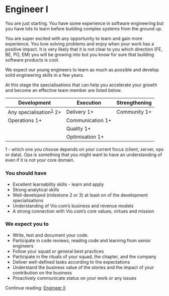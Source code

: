 # Engineer I

You are just starting. You have some experience in software engineering but you have lots to learn before building complex systems from the ground up.

You are super excited with any opportunity to learn and gain more experience. You love solving problems and enjoy when your work has a positive impact. It is very likely that it is not clear to you which direction (FE, BE, PO, EM) you will be growing into but you know for sure that building software products is cool.

We expect our young engineers to learn as much as possible and develop solid engineering skills in a few years.

At this stage the specialisations that can help you accelerate your growth and become an effective team member are listed below.

| Development | Execution | Strengthening |
| --- | --- | --- |
| Any specialisation<sup>[1](#specialisation)</sup> 2+ | Delivery 1+ | Community 1+ |
| Operations 1+ | Communication 1+ | |
| | Quality 1+ | |
| | Optimisation 1+ | |

<a name="specialisation">1</a> - which one you choose depends on your current focus (client, server, ops or data). Ops is something that you might want to have an understanding of even if it is not your core domain.

### You should have

- Excellent learnability skills - learn and apply
- Strong analytical skills
- Well-developed (milestone 2 or 3) at least on of the development specialisations
- Understanding of Vio.com’s business and revenue models
- A strong connection with Vio.com’s core values, virtues and mission

### We expect you to

- Write, test and document your code.
- Participate in code reviews, reading code and learning from senior engineers
- Follow your squad or general best practices
- Participate in the rituals of your squad, the chapter, and the company
- Deliver well-defined tasks according to the expectations
- Understand the business value of the stories and the impact of your contribution on the business
- Proactively communicate status on your work or any issues

Continue reading: [Engineer II](engineer_2.md)
